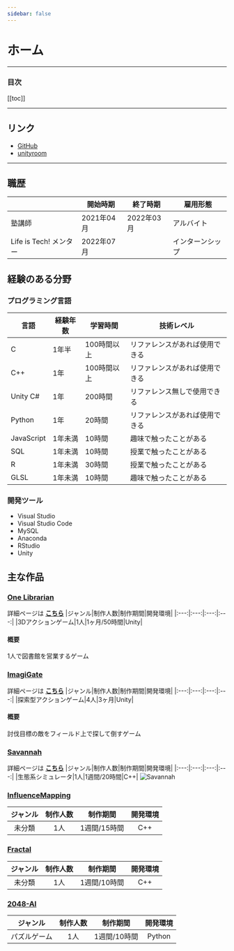 ```yaml
---
sidebar: false
---
```


# ホーム
---

### 目次
[[toc]]

---

## リンク
- [GitHub](https://github.com/guinpen98)
- [unityroom](https://unityroom.com/games/one_lib)
---

## 職歴
||開始時期|終了時期|雇用形態|
|---|---|---|---|
|塾講師|2021年04月|2022年03月|アルバイト|
|Life is Tech! メンター|2022年07月||インターンシップ|

## 経験のある分野

### プログラミング言語
|言語|経験年数|学習時間|技術レベル|
|---|---|---|---|
|C|1年半|100時間以上|リファレンスがあれば使用できる|
|C++|1年|100時間以上|リファレンスがあれば使用できる|
|Unity C#|1年|200時間|リファレンス無しで使用できる|
|Python|1年|20時間|リファレンスがあれば使用できる|
|JavaScript|1年未満|10時間|趣味で触ったことがある|
|SQL|1年未満|10時間|授業で触ったことがある|
|R|1年未満|30時間|授業で触ったことがある|
|GLSL|1年未満|10時間|趣味で触ったことがある|

### 開発ツール
- Visual Studio
- Visual Studio Code
- MySQL
- Anaconda
- RStudio
- Unity

## 主な作品

### [One Librarian](https://unityroom.com/games/one_lib)
詳細ページは [**こちら**](./works/OneLibrarian.html)
|ジャンル|制作人数|制作期間|開発環境|
|:---:|:---:|:---:|:---:|
|3Dアクションゲーム|1人|1ヶ月/50時間|Unity|
#### 概要
1人で図書館を営業するゲーム

### [ImagiGate](https://github.com/yshi112358/Stylish-Game-Public)
詳細ページは [**こちら**](./works/ImagiGate.html)
|ジャンル|制作人数|制作期間|開発環境|
|:---:|:---:|:---:|:---:|
|探索型アクションゲーム|4人|3ヶ月|Unity|
#### 概要
討伐目標の敵をフィールド上で探して倒すゲーム

### [Savannah](https://github.com/guinpen98/Savannah)
詳細ページは [**こちら**](./works/Savannah.html)
|ジャンル|制作人数|制作期間|開発環境|
|:---:|:---:|:---:|:---:|
|生態系シミュレータ|1人|1週間/20時間|C++|
![Savannah](https://github.com/guinpen98/Savannah/blob/master/picture/screenshot.png?raw=true)

### [InfluenceMapping](https://github.com/guinpen98/InfluenceMapping)
|ジャンル|制作人数|制作期間|開発環境|
|:---:|:---:|:---:|:---:|
|未分類|1人|1週間/15時間|C++|

### [Fractal](https://github.com/guinpen98/Fractal)
|ジャンル|制作人数|制作期間|開発環境|
|:---:|:---:|:---:|:---:|
|未分類|1人|1週間/10時間|C++|

### [2048-AI](https://github.com/guinpen98/2048-AI)
|ジャンル|制作人数|制作期間|開発環境|
|:---:|:---:|:---:|:---:|
|パズルゲーム|1人|1週間/10時間|Python|

